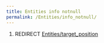 ```yaml
---
title: Entities info notnull
permalink: /Entities/info_notnull/
---
```


1.  REDIRECT
    [Entities/target_position](Entities_target_position "wikilink")